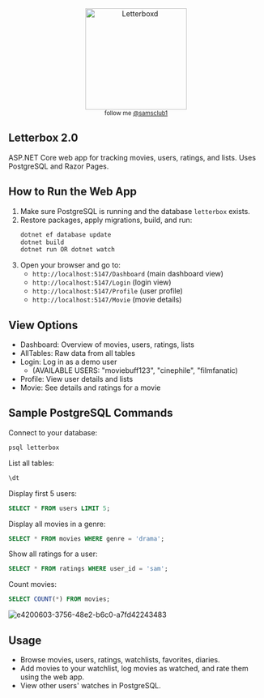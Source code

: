 
<div align="center">
  <img src="https://a.ltrbxd.com/logos/letterboxd-logo-h-pos-rgb-1000px.png" alt="Letterboxd" width="200"/>
  <br>
  <sub>follow me <a href="https://letterboxd.com/samsclub1/">@samsclub1</a></sub>
</div>


## Letterbox 2.0

ASP.NET Core web app for tracking movies, users, ratings, and lists. Uses PostgreSQL and Razor Pages.

## How to Run the Web App
1. Make sure PostgreSQL is running and the database `letterbox` exists.
2. Restore packages, apply migrations, build, and run:
	```powershell
	dotnet ef database update
	dotnet build
	dotnet run OR dotnet watch
	```
3. Open your browser and go to:
	- `http://localhost:5147/Dashboard` (main dashboard view)
	- `http://localhost:5147/Login` (login view)
	- `http://localhost:5147/Profile` (user profile)
	- `http://localhost:5147/Movie` (movie details)

## View Options
- Dashboard: Overview of movies, users, ratings, lists
- AllTables: Raw data from all tables
- Login: Log in as a demo user
  	- (AVAILABLE USERS: "moviebuff123", "cinephile", "filmfanatic)
- Profile: View user details and lists
- Movie: See details and ratings for a movie

## Sample PostgreSQL Commands
Connect to your database:
```powershell
psql letterbox
```
List all tables:
```sql
\dt
```
Display first 5 users:
```sql
SELECT * FROM users LIMIT 5;
```
Display all movies in a genre:
```sql
SELECT * FROM movies WHERE genre = 'drama';
```
Show all ratings for a user:
```sql
SELECT * FROM ratings WHERE user_id = 'sam';
```
Count movies:
```sql
SELECT COUNT(*) FROM movies;
```
![e4200603-3756-48e2-b6c0-a7fd42243483](https://github.com/user-attachments/assets/dd29d815-2c28-4f08-ad05-2c29867e4cb6)




## Usage
- Browse movies, users, ratings, watchlists, favorites, diaries.
- Add movies to your watchlist, log movies as watched, and rate them using the web app.
- View other users' watches in PostgreSQL.


